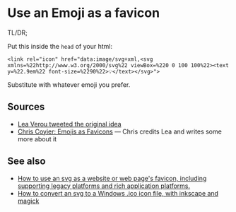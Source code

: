 # Use an Emoji as a favicon

TL/DR;

Put this inside the `head` of your html:

	<link rel="icon" href="data:image/svg+xml,<svg xmlns=%22http://www.w3.org/2000/svg%22 viewBox=%220 0 100 100%22><text y=%22.9em%22 font-size=%2290%22>💡</text></svg>">

Substitute with whatever emoji you prefer.

## Sources

* [Lea Verou tweeted the original idea](https://twitter.com/LeaVerou/status/1241619866475474946)
* [Chris Coyier: Emojis as Favicons](https://css-tricks.com/emojis-as-favicons/) &mdash; Chris credits Lea and writes some more about it

## See also

- [How to use an svg as a website or web page's favicon, including supporting legacy platforms and rich application platforms.](../svg/svg-to-favicon.md)
- [How to convert an svg to a Windows .ico icon file, with inkscape and magick](../svg/svg-to-ico-file.md)
